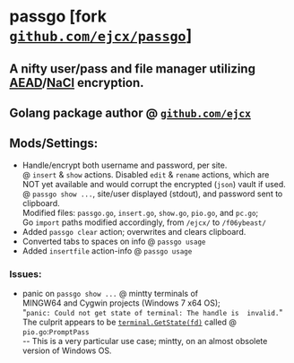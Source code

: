 # passgo [fork [`github.com/ejcx/passgo`](https://github.com/ejcx/passgo)]
## A nifty user/pass and file manager utilizing [AEAD](https://en.wikipedia.org/wiki/Authenticated_encryption#Authenticated_encryption_with_associated_data)/[NaCl](https://godoc.org/golang.org/x/crypto/nacl) encryption.  

## Golang package author @ [`github.com/ejcx`](https://github.com/ejcx)  

## Mods/Settings:  
- Handle/encrypt both username and password, per site.  
@ `insert` & `show` actions. Disabled `edit` & `rename` actions, which are   
NOT yet available and would corrupt the encrypted (`json`) vault if used.  
@ `passgo show ...`, site/user displayed (stdout), and password sent to clipboard.  
Modified files: `passgo.go`, `insert.go`, `show.go`, `pio.go`, and `pc.go`;  
Go `import` paths modified accordingly, from `/ejcx/` to `/f06ybeast/`  
- Added `passgo clear` action; overwrites and clears clipboard.  
- Converted tabs to spaces on info @ `passgo usage`  
- Added `insertfile` action-info @ `passgo usage`   

### Issues: 
- panic on `passgo show ...` @ mintty terminals of   
MINGW64 and Cygwin projects (Windows 7 x64 OS);  
"`panic: Could not get state of terminal: The handle is  invalid.`"  
The culprit appears to be [`terminal.GetState(fd)`](https://github.com/golang/crypto/blob/master/ssh/terminal/util.go#L63) called @ `pio.go`:`PromptPass`  
-- This is a very particular use case; mintty, on an almost obsolete version of Windows OS.